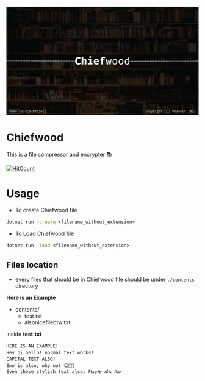 ![Banner](https://raw.githubusercontent.com/pradosh-arduino/Chiefwood/master/res/Chiefwood.png)

# Chiefwood
  This is a file compressor and encrypter 📚

  [![HitCount](https://hits.dwyl.com/pradosh-arduino/Chiefwood.svg?style=flat-square&show=unique)](http://hits.dwyl.com/pradosh-arduino/Chiefwood)

# Usage
  - To create Chiefwood file
  ```cmd
  dotnet run -create <filename_without_extension>
  ```
  - To Load Chiefwood file
  ```cmd
  dotnet run -load <filename_without_extension>
  ```

## Files location
  - every files that should be in Chiefwood file should be under `./contents` directory

  **Here is an Example**

  - contents/
    - test.txt
    - alsonicefilebtw.txt
    
  inside **test.txt**
  ```txt
  HERE IS AN EXAMPLE!
  Hey hi hello! normal text works!
  CAPITAL TEXT ALSO!
  Emojis also, why not 😉🧪🍕
  Even these stylish text also: 𝑀𝒶𝓎𝒷𝑒 𝓉𝒽𝒾𝓈 𝓉𝑜𝑜
  ```
